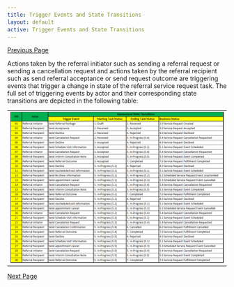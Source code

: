 ```yaml
---
title: Trigger Events and State Transitions
layout: default
active: Trigger Events and State Transitions
---
```


[Previous Page](Workflow_Management_Resources.html)

Actions taken by the referral initiator such as sending a referral request or sending a cancellation request and actions taken by the referral recipient such as send referral acceptance or send request outcome are triggering events that trigger a change in state of the referral service request task. The full set of triggering events by actor and their corresponding state transitions are depicted in the following table:
<center>
<table><tr><td><img src="Harmonized State Transitions.png" style="width:100%;"/></td></tr></table></center>


[Next Page](State_Machine_and_Business_Status.html)